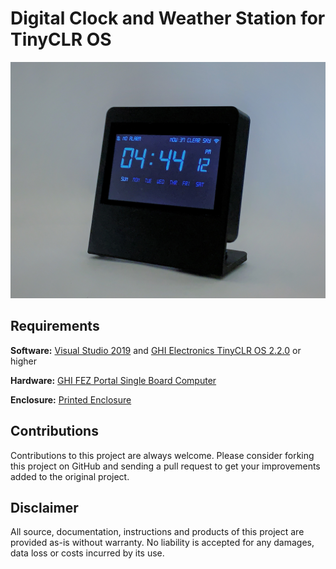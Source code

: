 # Digital Clock and Weather Station for TinyCLR OS

![Enclosure](/images/Enclosure.jpg)

## Requirements

**Software:**  <a href="https://visualstudio.microsoft.com/downloads/">Visual Studio 2019</a> and <a href="https://www.ghielectronics.com/">GHI Electronics TinyCLR OS 2.2.0</a> or higher

**Hardware:** <a href="https://www.digikey.com/short/4tv4vh ">GHI FEZ Portal Single Board Computer</a>

**Enclosure:** <a href="/enclosure">Printed Enclosure</a>

## Contributions

Contributions to this project are always welcome. Please consider forking this project on GitHub and sending a pull request to get your improvements added to the original project.

## Disclaimer

All source, documentation, instructions and products of this project are provided as-is without warranty. No liability is accepted for any damages, data loss or costs incurred by its use.
